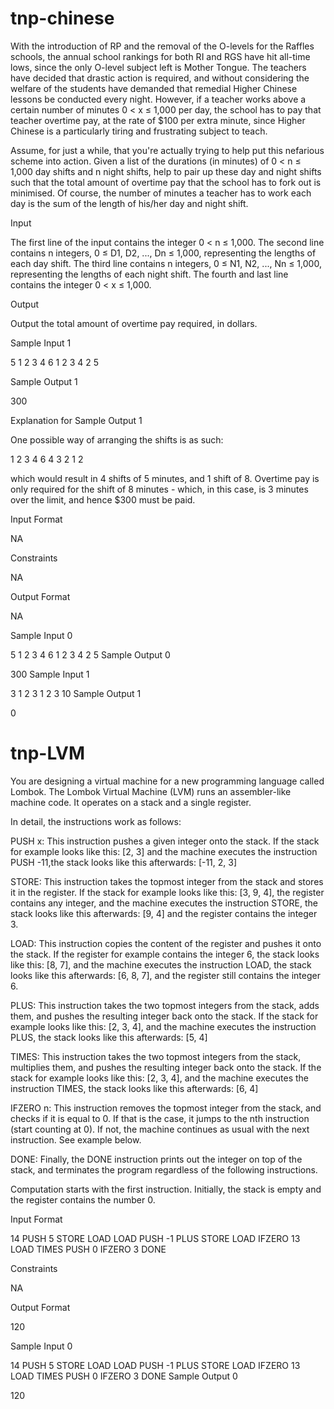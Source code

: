 # tnp-chinese
With the introduction of RP and the removal of the O-levels for the Raffles schools, the annual school rankings for both RI and RGS have hit all-time lows, since the only O-level subject left is Mother Tongue. The teachers have decided that drastic action is required, and without considering the welfare of the students have demanded that remedial Higher Chinese lessons be conducted every night. However, if a teacher works above a certain number of minutes 0 < x ≤ 1,000 per day, the school has to pay that teacher overtime pay, at the rate of $100 per extra minute, since Higher Chinese is a particularly tiring and frustrating subject to teach.

Assume, for just a while, that you're actually trying to help put this nefarious scheme into action. Given a list of the durations (in minutes) of 0 < n ≤ 1,000 day shifts and n night shifts, help to pair up these day and night shifts such that the total amount of overtime pay that the school has to fork out is minimised. Of course, the number of minutes a teacher has to work each day is the sum of the length of his/her day and night shift.

Input

The first line of the input contains the integer 0 < n ≤ 1,000. The second line contains n integers, 0 ≤ D1, D2, ..., Dn ≤ 1,000, representing the lengths of each day shift. The third line contains n integers, 0 ≤ N1, N2, ..., Nn ≤ 1,000, representing the lengths of each night shift. The fourth and last line contains the integer 0 < x ≤ 1,000.

Output

Output the total amount of overtime pay required, in dollars.

Sample Input 1

5
1 2 3 4 6
1 2 3 4 2
5

Sample Output 1

300

Explanation for Sample Output 1

One possible way of arranging the shifts is as such:

1 2 3 4 6
4 3 2 1 2

which would result in 4 shifts of 5 minutes, and 1 shift of 8. Overtime pay is only required for the shift of 8 minutes - which, in this case, is 3 minutes over the limit, and hence $300 must be paid.

Input Format

NA

Constraints

NA

Output Format

NA

Sample Input 0

5
1 2 3 4 6
1 2 3 4 2
5
Sample Output 0

300
Sample Input 1

3
1 2 3
1 2 3
10
Sample Output 1

0



# tnp-LVM


You are designing a virtual machine for a new programming language called Lombok. The Lombok Virtual Machine (LVM) runs an assembler-like machine code. It operates on a stack and a single register.

In detail, the instructions work as follows:

PUSH x: This instruction pushes a given integer onto the stack. If the stack for example looks like this: [2, 3] and the machine executes the instruction PUSH -11,the stack looks like this afterwards: [-11, 2, 3]

STORE: This instruction takes the topmost integer from the stack and stores it in the register. If the stack for example looks like this: [3, 9, 4], the register contains any integer, and the machine executes the instruction STORE, the stack looks like this afterwards: [9, 4] and the register contains the integer 3.

LOAD: This instruction copies the content of the register and pushes it onto the stack. If the register for example contains the integer 6, the stack looks like this: [8, 7], and the machine executes the instruction LOAD, the stack looks like this afterwards: [6, 8, 7], and the register still contains the integer 6.

PLUS: This instruction takes the two topmost integers from the stack, adds them, and pushes the resulting integer back onto the stack. If the stack for example looks like this: [2, 3, 4], and the machine executes the instruction PLUS, the stack looks like this afterwards: [5, 4]

TIMES: This instruction takes the two topmost integers from the stack, multiplies them, and pushes the resulting integer back onto the stack. If the stack for example looks like this: [2, 3, 4], and the machine executes the instruction TIMES, the stack looks like this afterwards: [6, 4]

IFZERO n: This instruction removes the topmost integer from the stack, and checks if it is equal to 0. If that is the case, it jumps to the nth instruction (start counting at 0). If not, the machine continues as usual with the next instruction. See example below.

DONE: Finally, the DONE instruction prints out the integer on top of the stack, and terminates the program regardless of the following instructions.

Computation starts with the first instruction. Initially, the stack is empty and the register contains the number 0.

Input Format

14
PUSH 5
STORE
LOAD
LOAD
PUSH -1
PLUS
STORE
LOAD
IFZERO 13
LOAD
TIMES
PUSH 0
IFZERO 3
DONE

Constraints

NA

Output Format

120

Sample Input 0

14
PUSH 5
STORE
LOAD
LOAD
PUSH -1
PLUS
STORE
LOAD
IFZERO 13
LOAD
TIMES
PUSH 0
IFZERO 3
DONE
Sample Output 0

120

